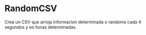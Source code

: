 # RandomCSV
Crea un CSV que arroja informacion determinada o randoms cada 4 segundos y en horas determinadas.
